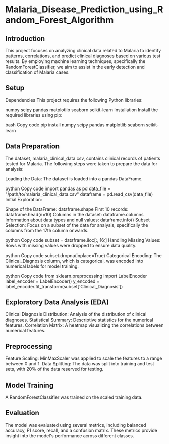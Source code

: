 # Malaria_Disease_Prediction_using_Random_Forest_Algorithm
## Introduction
This project focuses on analyzing clinical data related to Malaria to identify patterns, correlations, and predict clinical diagnoses based on various test results. By employing machine learning techniques, specifically the RandomForestClassifier, we aim to assist in the early detection and classification of Malaria cases.

## Setup
Dependencies
This project requires the following Python libraries:

numpy
scipy
pandas
matplotlib
seaborn
scikit-learn
Installation
Install the required libraries using pip:

bash
Copy code
pip install numpy scipy pandas matplotlib seaborn scikit-learn
## Data Preparation
The dataset, malaria_clinical_data.csv, contains clinical records of patients tested for Malaria. The following steps were taken to prepare the data for analysis:

Loading the Data: The dataset is loaded into a pandas DataFrame.

python
Copy code
import pandas as pd
data_file = "/path/to/malaria_clinical_data.csv"
dataframe = pd.read_csv(data_file)
Initial Exploration:

Shape of the DataFrame: dataframe.shape
First 10 records: dataframe.head(n=10)
Columns in the dataset: dataframe.columns
Information about data types and null values: dataframe.info()
Subset Selection: Focus on a subset of the data for analysis, specifically the columns from the 17th column onwards.

python
Copy code
subset = dataframe.iloc[:, 16:]
Handling Missing Values: Rows with missing values were dropped to ensure data quality.

python
Copy code
subset.dropna(inplace=True)
Categorical Encoding: The Clinical_Diagnosis column, which is categorical, was encoded into numerical labels for model training.

python
Copy code
from sklearn.preprocessing import LabelEncoder
label_encoder = LabelEncoder()
y_encoded = label_encoder.fit_transform(subset['Clinical_Diagnosis'])
## Exploratory Data Analysis (EDA)
Clinical Diagnosis Distribution: Analysis of the distribution of clinical diagnoses.
Statistical Summary: Descriptive statistics for the numerical features.
Correlation Matrix: A heatmap visualizing the correlations between numerical features.
## Preprocessing
Feature Scaling: MinMaxScaler was applied to scale the features to a range between 0 and 1.
Data Splitting: The data was split into training and test sets, with 20% of the data reserved for testing.
## Model Training
A RandomForestClassifier was trained on the scaled training data.

## Evaluation
The model was evaluated using several metrics, including balanced accuracy, F1 score, recall, and a confusion matrix. These metrics provide insight into the model's performance across different classes.
